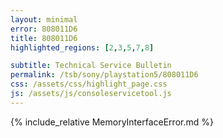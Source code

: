 ```yaml
---
layout: minimal
error: 808011D6
title: 808011D6
highlighted_regions: [2,3,5,7,8]

subtitle: Technical Service Bulletin
permalink: /tsb/sony/playstation5/808011D6
css: /assets/css/highlight_page.css
js: /assets/js/consoleservicetool.js
---
```


{% include_relative MemoryInterfaceError.md %}
